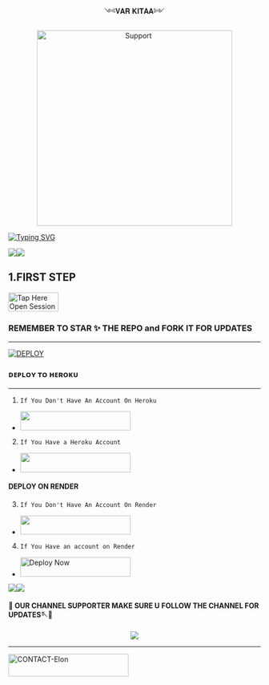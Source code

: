  <p align="center">                                               ༺𝐕𝐀𝐑 𝐊𝐈𝐓𝐀𝐀༻
  

</p>
<p align="center"> 
  <a href="https://whatsapp.com/channel/0029VatokI45EjxufALmY32X">
    <img alt=Support height="390" src="https://files.catbox.moe/5u3a1c.jpg"> 
    </p>
 
 
 


[![Typing SVG](https://readme-typing-svg.herokuapp.com?font=Fira+Code&pause=1000&color=000000&width=435&lines=𝑀𝐴𝐷𝐸+𝐵𝑌+𝑉𝐴𝑅+𝐾𝐼𝑇𝐴𝐴+2025)](https://git.io/typing-svg)



<a><img src='https://i.imgur.com/LyHic3i.gif'/></a><a><img src='https://i.imgur.com/LyHic3i.gif'/></a>


## 1.FIRST STEP 


<a href="https://github.com/Raphaaaaa05/VAR_KITAA/forks"><img title="Tap Here Open Session Site" src="https://img.shields.io/badge/FORK THIS REPO-h?color=black&style=for-the-badge&logo=msi" width="100" height="38.45"/></a></p>

### REMEMBER TO STAR ✨ THE REPO and FORK IT FOR UPDATES

 
_________________
<a href='https://rahmani-4.onrender.com' target="_blank"><img alt='DEPLOY' src='https://img.shields.io/badge/PAIR-CODE-h?color=navy&style=for-the-badge&logo=visualstudiocode'/></a></p>

### ᴅᴇᴘʟᴏʏ ᴛᴏ ʜᴇʀᴏᴋᴜ
*****
1. `If You Don't Have An Account On Heroku`

- <a align="center"><a href="https://signup.heroku.com">
 <img src="https://img.shields.io/badge/Create%20Account%20Now-yellow?style=for-the-badge&logo=heroku" width="220" height="38.45"/></a></p>

2. `If You Have a Heroku Account`

 - <a align="center"><a href="https://dashboard.heroku.com/new?template=https://github.com/Raphaaaaa05/VAR_KITAA/tree/main"> <img src="https://img.shields.io/badge/DEPLOY%20NOW-blue?style=for-the-badge&logo=heroku" width="220" height="38.45"/></a></p>



#### DEPLOY ON RENDER 
3. `If You Don't Have An Account On Render`
- <a href="https://dashboard.render.com/register"><img src="https://img.shields.io/badge/CREATE AN ACCOUNT NOW-h?color=darkblue&style=for-the-badge&logo=msi" width="220" height="38.45"/></a></p>

4. `If You Have an account on Render`
- <a href="https://render.com"><img title="Deploy Now" src="https://img.shields.io/badge/DEPLOY NOW-h?color=blur&style=for-the-badge&logo=msi" width="220" height="38.45"/></a></p>

<a><img src='https://i.imgur.com/LyHic3i.gif'/></a><a><img src='https://i.imgur.com/LyHic3i.gif'/></a>


#### 🌟 OUR CHANNEL SUPPORTER MAKE SURE U FOLLOW THE CHANNEL FOR UPDATES🪡🍁

<div align="center">
  <a href="https://whatsapp.com/channel/0029VasLXWp4tRs0xU9MDc47">
    <img src="https://img.shields.io/badge/Join-WhatsApp%20Channel-25D366?style=for-the-badge&logo=whatsapp&logoColor=white&labelColor=000000"/>
  </a>
</div>

_________


<a href="https://wa.me/+255742695219-INFO"><img title="CONTACT-Elon" src="https://img.shields.io/badge/CONTACT-VAR-KITAA?color=black&style=for-the-badge&logo=audi" width="240" height="45.45"/></a></p>
